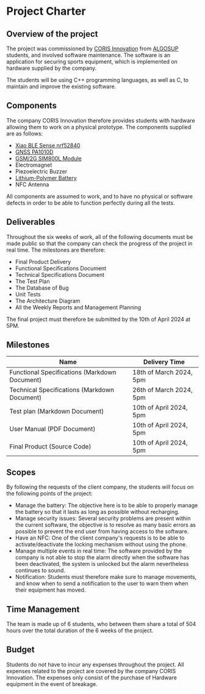 # Project Charter

## Overview of the project

The project was commissioned by [CORIS Innovation](https://www.corisinnovation.com) from [ALGOSUP](https://algosup.com/en.html) students, and involved software maintenance. The software is an application for securing sports equipment, which is implemented on hardware supplied by the company.

The students will be using C++ programming languages, as well as C, to maintain and improve the existing software.

## Components

The company CORIS Innovation therefore provides students with hardware allowing them to work on a physical prototype. The components supplied are as follows:

- [Xiao BLE Sense nrf52840](https://wiki.seeedstudio.com/XIAO_BLE/)
- [GNSS PA1010D](https://cdn-learn.adafruit.com/assets/assets/000/084/295/original/CD_PA1010D_Datasheet_v.03.pdf?1573833002)
- [GSM/2G SIM800L Module](https://lastminuteengineers.com/sim800l-gsm-module-arduino-tutorial/?utm_content=cmp-true)
- Electromagnet
- Piezoelectric Buzzer
- [Lithium-Polymer Battery](http://www.fullwat.com/documentos/000497-LNK02811.pdf)
- NFC Antenna

All components are assumed to work, and to have no physical or software defects in order to be able to function perfectly during all the tests.

## Deliverables

Throughout the six weeks of work, all of the following documents must be made public so that the company can check the progress of the project in real time. The milestones are therefore:

- Final Product Delivery
- Functional Specifications Document
- Technical Specifications Document
- The Test Plan
- The Database of Bug
- Unit Tests
- The Architecture Diagram
- All the Weekly Reports and Management Planning

The final project must therefore be submitted by the 10th of April 2024 at 5PM.

## Milestones

| Name | Delivery Time |
|---|---|
| Functional Specifications (Markdown Document) | 18th of March 2024, 5pm |
| Technical Specifications (Markdown Document) | 26th of March 2024, 5pm |
| Test plan (Markdown Document) | 10th of April 2024, 5pm |
| User Manual (PDF Document) | 10th of April 2024, 5pm |
| Final Product (Source Code) | 10th of April 2024, 5pm |

## Scopes

By following the requests of the client company, the students will focus on the following points of the project:

- Manage the battery: The objective here is to be able to properly manage the battery so that it lasts as long as possible without recharging.
- Manage security issues: Several security problems are present within the current software, the objective is to resolve as many basic errors as possible to prevent the end user from having access to the software.
- Have an NFC: One of the client company's requests is to be able to activate/deactivate the locking mechanism without using the phone.
- Manage multiple events in real time: The software provided by the company is not able to stop the alarm directly when the software has been deactivated, the system is unlocked but the alarm nevertheless continues to sound.
- Notification: Students must therefore make sure to manage movements, and know when to send a notification to the user to warn them when their equipment has moved.

## Time Management

The team is made up of 6 students, who between them share a total of 504 hours over the total duration of the 6 weeks of the project.

## Budget

Students do not have to incur any expenses throughout the project. All expenses related to the project are covered by the company CORIS Innovation. The expenses only consist of the purchase of Hardware equipment in the event of breakage.

